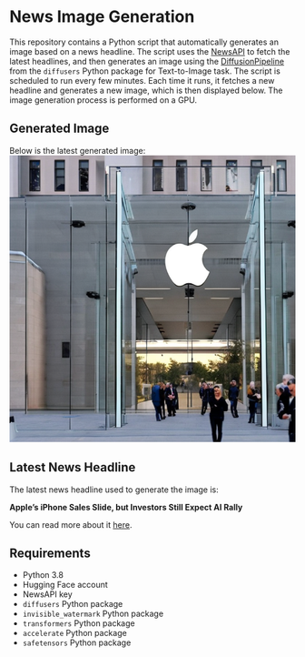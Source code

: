 # News Image Generation
This repository contains a Python script that automatically generates an image based on a news headline. The script uses the [NewsAPI](https://newsapi.org/) to fetch the latest headlines, and then generates an image using the [DiffusionPipeline](https://github.com/huggingface/diffusers) from the `diffusers` Python package for Text-to-Image task.
The script is scheduled to run every few minutes. Each time it runs, it fetches a new headline and generates a new image, which is then displayed below. The image generation process is performed on a GPU.

## Generated Image
Below is the latest generated image:
![Generated Image](image.png)

## Latest News Headline
The latest news headline used to generate the image is:

**Apple’s iPhone Sales Slide, but Investors Still Expect AI Rally**

You can read more about it [here](https://news.google.com/rss/articles/CBMid0FVX3lxTE1EZ0lpczhWOTl4S0ZfR1paX244cENCdmZwNGdjZnNEYjJnMGxBM21NazYxTGxnS3lqZ1lDLXB4R19tNHhEQXc5cmQ5ZmJUNkxUR2FBLVllSHlkdmZIQjhZOW85ZHpDMXB2ZHNFMmxZOHZrUGdqY0lR?oc=5).

## Requirements
- Python 3.8
- Hugging Face account
- NewsAPI key
- `diffusers` Python package
- `invisible_watermark` Python package
- `transformers` Python package
- `accelerate` Python package
- `safetensors` Python package
